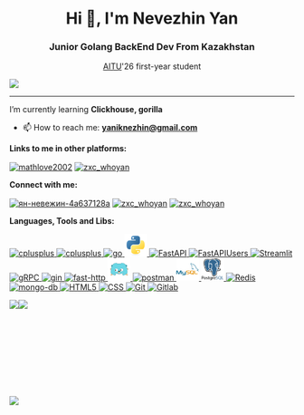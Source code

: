 <h1 align="center">Hi 👋, I'm Nevezhin Yan</h1>
<h3 align="center">Junior Golang BackEnd Dev From Kazakhstan</h3>
<p align="center"> <a href="https://astanait.edu.kz/">AITU</a>'26 first-year student </p>

<div align="center" style="display: flex;">
<img align="center" src='https://komarev.com/ghpvc/?username=https-whoyan&color=4F4B6B' weight=80px> </img>
</div> <hr>

I’m currently learning <b>Clickhouse, gorilla</b>

- 📫 How to reach me: **yaniknezhin@gmail.com**

<b> <p align="left">Links to me in other platforms:</p> </b>
<a href="https://codeforces.com/profile/mathlove2002" target="blank"><img align="center" src="https://raw.githubusercontent.com/rahuldkjain/github-profile-readme-generator/master/src/images/icons/Social/codeforces.svg" alt="mathlove2002" height="30" width="40" /></a>
<a href="https://www.leetcode.com/https_whoyan" target="blank"><img align="center" src="https://raw.githubusercontent.com/rahuldkjain/github-profile-readme-generator/master/src/images/icons/Social/leet-code.svg" alt="zxc_whoyan" height="30" width="40" /></a>
</p>

<b> <p align="left">Connect with me:</p> </b>
<a href="https://linkedin.com/in/ян-невежин-4a637128a" target="blank"> <img align="center" src="https://raw.githubusercontent.com/rahuldkjain/github-profile-readme-generator/master/src/images/icons/Social/linked-in-alt.svg" alt="ян-невежин-4a637128a" height="30" width="40" /></a>
<a href="https://instagram.com/https_whoyan" target="blank"> <img align="center" src="https://raw.githubusercontent.com/rahuldkjain/github-profile-readme-generator/master/src/images/icons/Social/instagram.svg" alt="zxc_whoyan" height="30" width="40" /></a>
<a href="https://t.me/https_whoyan" target="blank"> <img align="center" src="https://upload.wikimedia.org/wikipedia/commons/8/82/Telegram_logo.svg" alt="zxc_whoyan" height="30" width="40" /></a>
<p align="left">

<b> <p align="left">Languages, Tools and Libs:</p> </b>
<p align="left"> 
<a href="https://www.w3schools.com/cpp/" target="_blank" rel="noreferrer"> 
<img src="https://cdn.worldvectorlogo.com/logos/c.svg" alt="cplusplus" width="40" height="40"/> </a> 

<a href="https://www.java.com/ru/" target="_blank" rel="noreferrer">
<img src="https://www.svgrepo.com/download/184143/java.svg" alt="cplusplus" width="40" height="40"/> </a> 

<a href="https://golang.org" target="_blank" rel="noreferrer"> 
<img src="https://cdn.worldvectorlogo.com/logos/golang-1.svg" alt="go" width="40" height="40"/> </a> 

<a href="https://www.python.org" target="_blank" rel="noreferrer"> 
<img src="https://raw.githubusercontent.com/devicons/devicon/master/icons/python/python-original.svg" alt="python" width="40" height="40"/> </a> 

<a href="https://fastapi.tiangolo.com/" target="_blank" rel="noreferrer"> 
<img src="https://cdn.worldvectorlogo.com/logos/fastapi-1.svg" alt="FastAPI" width="40" height="40"/> </a>

<a href="https://fastapi-users.github.io/fastapi-users/" target="_blank" rel="noreferrer"> 
<img src="https://avatars.githubusercontent.com/u/89578248?s=200&v=4" alt="FastAPIUsers" width="40" height="40"/> </a>

<a href="https://streamlit.io/" target="_blank" rel="noreferrer"> 
<img src="https://streamlit.io/images/brand/streamlit-mark-color.svg" alt="Streamlit" width="40" height="40"/> </a>

<a href="https://grpc.io/docs/what-is-grpc/introduction/" target="_blank" rel="noreferrer"> 
<img src="https://www.svglogos.net/wp-content/uploads/grpc.svg" alt="gRPC" width="40" height="40"/> </a>

<a href="https://github.com/gin-gonic/gin" target="_blank" rel="noreferrer"> 
<img src="https://avatars.githubusercontent.com/u/7894478?s=48&v=4" alt="gin" width="40" height="40"/> </a>

<a href="https://github.com/valyala/fasthttp" target="_blank" rel="noreferrer"> 
<img src="https://avatars.githubusercontent.com/u/42277636?s=200&v=4" alt="fast-http" width="40" height="40"/> </a>

<a href="https://github.com/bwmarrin/discordgo" target="_blank" rel="noreferrer"> 
<img src="https://raw.githubusercontent.com/bwmarrin/discordgo/master/docs/img/discordgo.svg" alt="discord-go" width="40" height="40"/> </a>

<a href="https://www.postman.com/" target="_blank" rel="noreferrer"> 
<img src="https://www.svgrepo.com/show/354202/postman-icon.svg" alt="postman" width="40" height="40"/> </a>

<a href="https://www.mysql.com/" target="_blank" rel="noreferrer"> 
<img src="https://raw.githubusercontent.com/devicons/devicon/master/icons/mysql/mysql-original-wordmark.svg" alt="mysql" width="40" height="40"/> </a>

<a href="https://www.postgresql.org" target="_blank" rel="noreferrer"> 
<img src="https://raw.githubusercontent.com/devicons/devicon/master/icons/postgresql/postgresql-original-wordmark.svg" alt="postgresql" width="40" height="40"/> </a>

<a href="https://redis.io/" target="_blank" rel="noreferrer"> 
<img src="https://www.svgrepo.com/show/303460/redis-logo.svg" alt="Redis" width="40" height="40"/> </a>

<a href="https://www.mongodb.com/" target="_blank" rel="noreferrer"> 
<img src="https://www.svgrepo.com/show/331488/mongodb.svg" alt="mongo-db" width="40" height="40"/> </a>  

<a href="https://www.w3schools.com/html/" target="_blank" rel="noreferrer"> 
<img src="https://upload.wikimedia.org/wikipedia/commons/3/38/HTML5_Badge.svg" alt="HTML5" width="40" height="40"/> </a>

<a href="https://www.w3schools.com/css/" target="_blank" rel="noreferrer"> 
<img src="https://upload.wikimedia.org/wikipedia/commons/6/62/CSS3_logo.svg" alt="CSS" width="40" height="40"/> </a>

<a href="https://git-scm.com/" target="_blank" rel="noreferrer"> 
<img src="https://git-scm.com/images/logos/downloads/Git-Icon-1788C.svg" alt="Git" width="40" height="40"/> </a>  

<a href="https://gitlab.com/" target="_blank" rel="noreferrer"> 
<img src="https://images.ctfassets.net/xz1dnu24egyd/3JZABhkTjUT76LCIclV7sH/17a92be9bce78c2adcc43e23aabb7ca1/gitlab-logo-500.svg" alt="Gitlab" width="40" height="40"/> </a>  
</p>

<div align="center" style="display: flex;">
<img src=https://github-readme-stats.vercel.app/api?username=https-whoyan&show_icons=true&locale=en&title_color=48E0FF&text_color=F3F77E&bg_color=121212&icon_color=C392C7&hide_border=true height=170px> </img>
<img src=https://github-readme-stats.vercel.app/api/top-langs/?username=https-whoyan&hide_title=false&layout=compact&langs_count=5&title_color=48E0FF&text_color=FFFDFF&bg_color=121212&hide_border=true height=170px> </img>
</div>

<div align="center" style="display: flex;">
<img src='https://leetcard.jacoblin.cool/https_whoyan?theme=dark&ext=contest&border=0' height=315px> </img>
</div>

